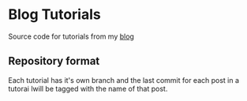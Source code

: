 # Blog Tutorials
Source code for tutorials from my [blog](https://jameswolff.me)

## Repository format
Each tutorial has it's own branch and the last commit for each post in a tutorai lwill be tagged with the name of that post.
